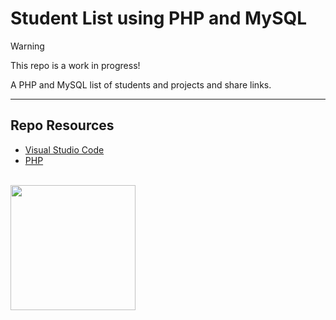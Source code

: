 # Student List using PHP and MySQL

> [!Warning]   
> This repo is a work in progress!

A PHP and MySQL list of students and projects and share links.

***

## Repo Resources

* [Visual Studio Code](https://code.visualstudio.com/)
* [PHP](https://www.php.net/)

<br>
<a href="https://codeadam.ca">
<img src="https://cdn.codeadam.ca/images@1.0.0/codeadam-logo-coloured-horizontal.png" width="200">
</a>
